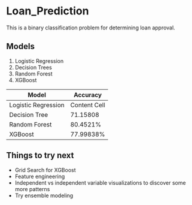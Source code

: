 # Loan_Prediction

This is a binary classification problem for determining loan approval. 

## Models
1. Logistic Regression
2. Decision Trees
3. Random Forest
4. XGBoost

| Model                | Accuracy      |
| -------------------- | ------------- |
| Logistic Regression  | Content Cell  |
| Decision Tree        | 71.15808      |
| Random Forest        | 80.4521%      |
| XGBoost              | 77.99838%     |

## Things to try next
 - Grid Search for XGBoost
 - Feature engineering
 - Independent vs independent variable visualizations to discover some more patterns
 - Try ensemble modeling 
